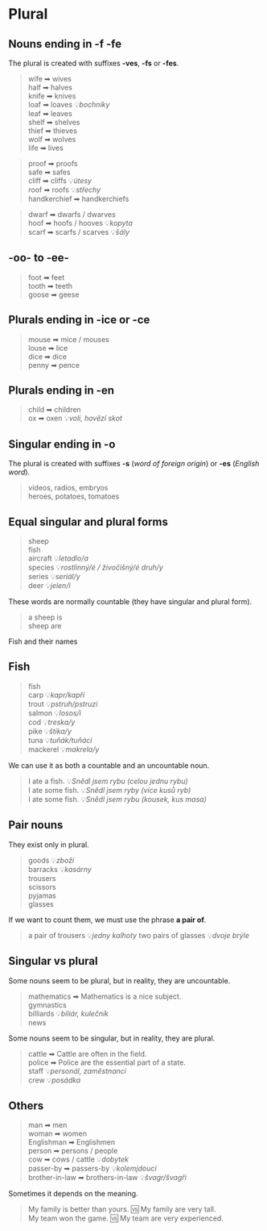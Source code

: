 # Plural

## Nouns ending in -f -fe

The plural is created with suffixes **-ves**, **-fs** or **-fes**.

> wife ➡ wives <br/>
> half ➡ halves <br/>
> knife ➡ knives <br/>
> loaf ➡ loaves 💡*bochníky* <br/>
> leaf ➡ leaves <br/>
> shelf ➡ shelves <br/>
> thief ➡ thieves <br/>
> wolf ➡ wolves <br/>
> life ➡ lives <br/>

> proof ➡ proofs <br/>
> safe ➡ safes <br/>
> cliff ➡ cliffs 💡*útesy* <br/>
> roof ➡ roofs 💡*střechy* <br/>
> handkerchief ➡ handkerchiefs <br/>

> dwarf ➡ dwarfs / dwarves <br/>
> hoof ➡ hoofs / hooves 💡*kopyta* <br/>
> scarf ➡ scarfs / scarves 💡*šály* <br/>

## -oo- to -ee-

> foot ➡ feet <br/>
> tooth ➡ teeth <br/>
> goose ➡ geese <br/>

## Plurals ending in -ice or -ce

> mouse ➡ mice / mouses <br/>
> louse ➡ lice <br/>
> dice ➡ dice <br/>
> penny ➡ pence <br/>

## Plurals ending in -en

> child ➡ children <br/>
> ox ➡ oxen 💡*voli, hovězí skot*<br/>

## Singular ending in -o

The plural is created with suffixes **-s** (*word of foreign origin*) or **-es** (*English word*).

> videos, radios, embryos <br/>
> heroes, potatoes, tomatoes <br/>

## Equal singular and plural forms

> sheep <br/>
> fish <br/>
> aircraft 💡*letadlo/a* <br/>
> species 💡*rostlinný/é / živočišný/é druh/y* <br/>
> series 💡*seriál/y* <br/>
> deer 💡*jelen/i* <br/>

These words are normally countable (they have singular and plural form).

> a sheep is <br/>
> sheep are <br/>

Fish and their names

## Fish

> fish <br/>
> carp 💡*kapr/kapři* <br/>
> trout 💡*pstruh/pstruzi* <br/>
> salmon 💡*losos/i* <br/>
> cod 💡*treska/y* <br/>
> pike 💡*štika/y* <br/>
> tuna 💡*tuňák/tuňáci* <br/>
> mackerel 💡*makrela/y* <br/>

We can use it as both a countable and an uncountable noun.

> I ate a fish. 💡*Snědl jsem rybu (celou jednu rybu)* <br/>
> I ate some fish. 💡*Snědl jsem ryby (více kusů ryb)* <br/>
> I ate some fish. 💡*Snědl jsem rybu (kousek, kus masa)* <br/>

## Pair nouns

They exist only in plural.

> goods 💡*zboží* <br/>
> barracks 💡*kasárny* <br/>
> trousers <br/>
> scissors <br/>
> pyjamas <br/>
> glasses <br/>

If we want to count them, we must use the phrase **a pair of**.

> a pair of trousers 💡*jedny kalhoty*
> two pairs of glasses 💡*dvoje brýle*

## Singular vs plural

Some nouns seem to be plural, but in reality, they are uncountable.

> mathematics ➡ Mathematics is a nice subject. <br/>
> gymnastics <br/>
> billiards 💡*biliár, kulečník* <br/>
> news <br/>

Some nouns seem to be singular, but in reality, they are plural.

> cattle ➡ Cattle are often in the field. <br/>
> police ➡ Police are the essential part of a state. <br/>
> staff 💡*personál, zaměstnanci* <br/>
> crew 💡*posádka* <br/>

## Others

> man ➡ men <br/>
> woman ➡ women <br/>
> Englishman ➡ Englishmen <br/>
> person ➡ persons / people <br/>
> cow ➡ cows / cattle 💡*dobytek* <br/>
> passer-by ➡ passers-by 💡*kolemjdoucí* <br/>
> brother-in-law ➡ brothers-in-law 💡*švagr/švagři* <br/>

Sometimes it depends on the meaning.

> My family is better than yours. 🆚 My family are very tall. <br/>
> My team won the game. 🆚 My team are very experienced. <br/>

